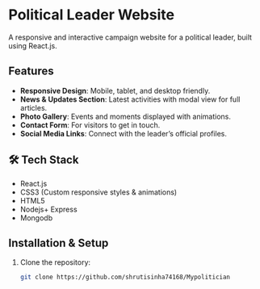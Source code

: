 # Political Leader Website

A responsive and interactive campaign website for a political leader, built using React.js.

## Features
- **Responsive Design**: Mobile, tablet, and desktop friendly.
- **News & Updates Section**: Latest activities with modal view for full articles.
- **Photo Gallery**: Events and moments displayed with animations.
- **Contact Form**: For visitors to get in touch.
- **Social Media Links**: Connect with the leader’s official profiles.

## 🛠 Tech Stack
- React.js
- CSS3 (Custom responsive styles & animations)
- HTML5
- Nodejs+ Express 
- Mongodb

##  Installation & Setup
1. Clone the repository:
   ```bash
   git clone https://github.com/shrutisinha74168/Mypolitician
